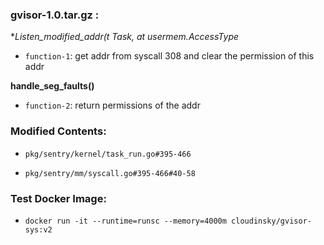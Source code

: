 ### gvisor-1.0.tar.gz :

**Listen_modified_addr(t *Task, at usermem.AccessType**

- `function-1`: get addr from syscall 308 and clear the permission of this addr 

**handle_seg_faults()**

- `function-2`: return permissions of the addr

### Modified Contents:

- `pkg/sentry/kernel/task_run.go#395-466`

- `pkg/sentry/mm/syscall.go#395-466#40-58`

### Test Docker Image:

- `docker run -it --runtime=runsc --memory=4000m cloudinsky/gvisor-sys:v2`
